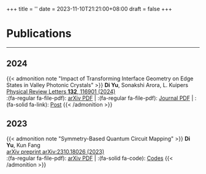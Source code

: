 +++
title = ''
date = 2023-11-10T21:21:00+08:00
draft = false
+++

# Publications

---

## 2024
{{< admonition note "Impact of Transforming Interface Geometry on Edge States in Valley Photonic Crystals" >}}
**Di Yu**, Sonakshi Arora, L. Kuipers\
[Physical Review Letters **132**, 116901 (2024)](https://doi.org/10.1103/PhysRevLett.132.116901)\
:(fa-regular fa-file-pdf): [arXiv PDF](https://arxiv.org/pdf/2310.00858.pdf) | :(fa-regular fa-file-pdf): [Journal PDF](https://doi.org/10.1103/PhysRevLett.132.116901) | :(fa-solid fa-link): [Post](https://nagato-d.github.io/posts/post-valley-phc/)
{{< /admonition >}}

## 2023
{{< admonition note "Symmetry-Based Quantum Circuit Mapping" >}}
**Di Yu**, Kun Fang\
[arXiv preprint arXiv:2310.18026 (2023)](https://arxiv.org/abs/2310.18026)\
:(fa-regular fa-file-pdf): [arXiv PDF](https://arxiv.org/pdf/2310.18026.pdf) | :(fa-solid fa-code): [Codes](https://github.com/nagato-D/symmetry-based-quantum-circuit-mapping)
{{< /admonition >}}